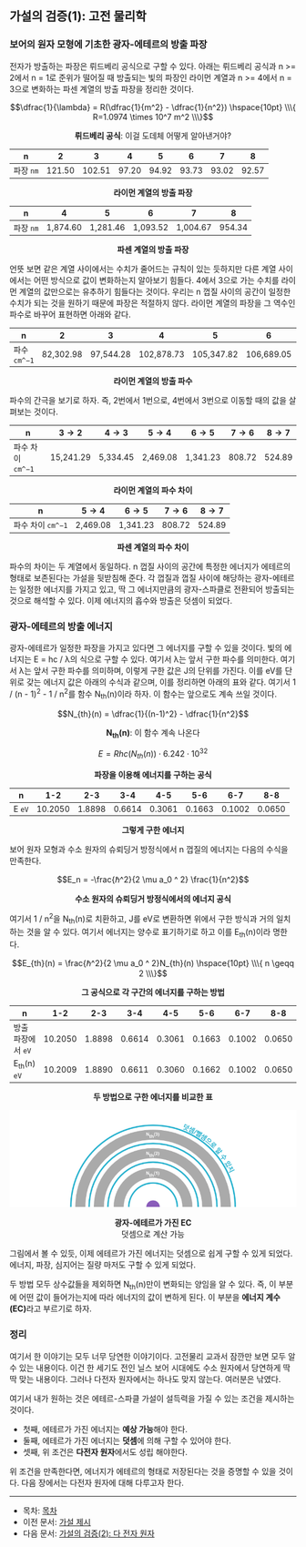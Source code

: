 ## 가설의 검증(1): 고전 물리학

### 보어의 원자 모형에 기초한 광자-에테르의 방출 파장

전자가 방출하는 파장은 뤼드베리 공식으로 구할 수 있다. 아래는 뤼드베리 공식과 n >= 2에서 n = 1로 준위가 떨어질 때 방출되는 빛의 파장인 라이먼 계열과 n >= 4에서 n = 3으로 변화하는 파센 계열의 방출 파장을 정리한 것이다.

$$\dfrac{1}{\lambda} = R(\dfrac{1}{m^2} - \dfrac{1}{n^2}) \hspace{10pt} \\\{ R=1.0974 \times 10^7 m^2 \\\}$$

<p align="center"><strong>뤼드베리 공식</strong>: 이걸 도데체 어떻게 알아낸거야?</p>

| n | 2 | 3 | 4 | 5 | 6 | 7 | 8 |
|--|--|--|--|--|--|--|--|
| 파장 `nm` | 121.50 | 102.51 | 97.20 | 94.92 | 93.73 | 93.02 | 92.57 |

<p align="center"><strong>라이먼 계열의 방출 파장</strong></p>

| n | 4 | 5 | 6 | 7 | 8 |
|--|--|--|--|--|--|
| 파장 `nm` | 1,874.60 | 1,281.46 | 1,093.52 | 1,004.67 | 954.34 |

<p align="center"><strong>파센 계열의 방출 파장</strong></p>

언뜻 보면 같은 계열 사이에서는 수치가 줄어드는 규칙이 있는 듯하지만 다른 계열 사이에서는 어떤 방식으로 값이 변화하는지 알아보기 힘들다. 4에서 3으로 가는 수치를 라이먼 계열의 값만으로는 유추하기 힘들다는 것이다. 우리는 n 껍질 사이의 공간이 일정한 수치가 되는 것을 원하기 때문에 파장은 적절하지 않다. 라이먼 계열의 파장을 그 역수인 파수로 바꾸어 표현하면 아래와 같다.

| n | 2 | 3 | 4 | 5 | 6 | 7 | 8 |
|--|--|--|--|--|--|--|--|
| 파수 `cm^−1` | 82,302.98 | 97,544.28 | 102,878.73 | 105,347.82 | 106,689.05 | 107,497.77 | 108,022.67 |

<p align="center"><strong>라이먼 계열의 방출 파수</strong></p>

파수의 간극을 보기로 하자. 즉, 2번에서 1번으로, 4번에서 3번으로 이동할 때의 값을 살펴보는 것이다.

| n | $3 \to 2$ | $4 \to 3$ | $5 \to 4$ | $6 \to 5$ | $7 \to 6$ | $8 \to 7$ |
|--|--|--|--|--|--|--|
| 파수 차이 `cm^−1` | 15,241.29 | 5,334.45 | 2,469.08 | 1,341.23 | 808.72 | 524.89 |

<p align="center"><strong>라이먼 계열의 파수 차이</strong></p>

| n | $5 \to 4$ | $6 \to 5$ | $7 \to 6$ | $8 \to 7$ |
|--|--|--|--|--|
| 파수 차이 `cm^−1` | 2,469.08 | 1,341.23 | 808.72 | 524.89 |

<p align="center"><strong>파센 계열의 파수 차이</strong></p>

파수의 차이는 두 계열에서 동일하다. n 껍질 사이의 공간에 특정한 에너지가 에테르의 형태로 보존된다는 가설을 뒷받침해 준다. 각 껍질과 껍질 사이에 해당하는 광자-에테르는 일정한 에너지를 가지고 있고, 딱 그 에너지만큼의 광자-스파클로 전환되어 방출되는 것으로 해석할 수 있다. 이제 에너지의 흡수와 방출은 덧셈이 되었다.

### 광자-에테르의 방출 에너지

광자-에테르가 일정한 파장을 가지고 있다면 그 에너지를 구할 수 있을 것이다. 빛의 에너지는 E = hc / λ의 식으로 구할 수 있다. 여기서 λ는 앞서 구한 파수를 의미한다. 여기서 λ는 앞서 구한 파수를 의미하며, 이렇게 구한 값은 J의 단위를 가진다. 이를 eV를 단위로 갖는 에너지 값은 아래의 수식과 같으며, 이를 정리하면 아래의 표와 같다. 여기서 1 / (n - 1)<sup>2</sup> - 1 / n<sup>2</sup>를 함수 N<sub>th</sub>(n)이라 하자. 이 함수는 앞으로도 계속 쓰일 것이다.

$$N_{th}(n) = \dfrac{1}{(n-1)^2} - \dfrac{1}{n^2}$$

<p align="center"><strong>N<sub>th</sub>(n)</strong>: 이 함수 계속 나온다</p>

$$E = Rhc(N_{th}(n))\cdot6.242\cdot10^{32}$$

<p align="center"><strong>파장을 이용해 에너지를 구하는 공식</strong></p>

| n | 1-2 | 2-3 | 3-4 | 4-5 | 5-6 | 6-7 | 8-8 |
|--|--|--|--|--|--|--|--|
| E `eV` | 10.2050 | 1.8898 | 0.6614 | 0.3061 | 0.1663 | 0.1002 | 0.0650 |

<p align="center"><strong>그렇게 구한 에너지</strong></p>

보어 원자 모형과 수소 원자의 슈뢰딩거 방정식에서 n 껍질의 에너지는 다음의 수식을 만족한다.

$$E_n = -\frac{ℏ^2}{2 \mu a_0 ^ 2} \frac{1}{n^2}$$

<p align="center"><strong>수소 원자의 슈뢰딩거 방정식에서의 에너지 공식</strong></p>

여기서 1 / n<sup>2</sup>을 N<sub>th</sub>(n)로 치환하고, J를 eV로 변환하면 위에서 구한 방식과 거의 일치하는 것을 알 수 있다. 여기서 에너지는 양수로 표기하기로 하고 이를 E<sub>th</sub>(n)이라 명한다.

$$E_{th}(n) = \frac{ℏ^2}{2 \mu a_0 ^ 2}N_{th}(n) \hspace{10pt} \\\{ n \geqq 2 \\\}$$

<p align="center"><strong>그 공식으로 각 구간의 에너지를 구하는 방법</strong></p>

| n | 1-2 | 2-3 | 3-4 | 4-5 | 5-6 | 6-7 | 8-8 |
|--|--|--|--|--|--|--|--|
| 방출 파장에서 `eV` | 10.2050 | 1.8898 | 0.6614 | 0.3061 | 0.1663 | 0.1002 | 0.0650 |
| E<sub>th</sub>(n) `eV` | 10.2009 | 1.8890 | 0.6611 | 0.3060 | 0.1662 | 0.1002 | 0.0650 |

<p align="center"><strong>두 방법으로 구한 에너지를 비교한 표</strong></p>

<p align="center">
 <img src="./images/pic5.png">
</p>

<p align="center"><strong>광자-에테르가 가진 EC</strong><br>덧셈으로 계산 가능</p>

그림에서 볼 수 있듯, 이제 에테르가 가진 에너지는 덧셈으로 쉽게 구할 수 있게 되었다. 에너지, 파장, 심지어는 질량 마저도 구할 수 있게 되었다.

두 방법 모두 상수값들을 제외하면 N<sub>th</sub>(n)만이 변화되는 양임을 알 수 있다. 즉, 이 부분에 어떤 값이 들어가는지에 따라 에너지의 값이 변하게 된다. 이 부분을 <strong>에너지 계수(EC)</strong>라고 부르기로 하자.

### 정리

여기서 한 이야기는 모두 너무 당연한 이야기이다. 고전물리 교과서 잠깐만 보면 모두 알 수 있는 내용이다. 이건 한 세기도 전인 닐스 보어 시대에도 수소 원자에서 당연하게 딱딱 맞는 내용이다. 그러나 다전자 원자에서는 하나도 맞지 않는다. 여러분은 낚였다.

여기서 내가 원하는 것은 에테르-스파클 가설이 설득력을 가질 수 있는 조건을 제시하는 것이다.

- 첫째, 에테르가 가진 에너지는 **예상 가능**해야 한다.
- 둘째, 에테르가 가진 에너지는 **덧셈**에 의해 구할 수 있어야 한다.
- 셋째, 위 조건은 **다전자 원자**에서도 성립 해야한다.

위 조건을 만족한다면, 에너지가 에테르의 형태로 저장된다는 것을 증명할 수 있을 것이다. 다음 장에서는 다전자 원자에 대해 다루고자 한다.

---

- 목차: [목차](./intro.md)
- 이전 문서: [가설 제시](./hypothesis.md)
- 다음 문서: [가설의 검증(2): 다 전자 원자](./atomic_spectra_data.md)
